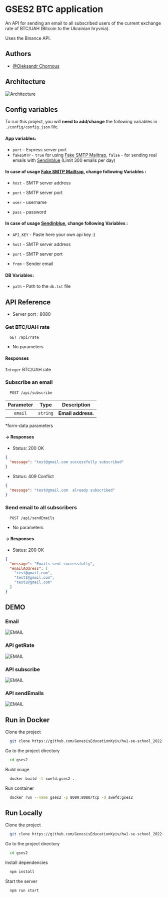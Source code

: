 # GSES2 BTC application

An API for sending an email to all subscribed users of the current exchange rate of BTC/UAH (Bitcoin to the Ukrainian
hryvnia).

Uses the Binance API.

## Authors

- [@Oleksandr Chornous](https://github.com/swefd)

## Architecture

![Architecture](https://raw.githubusercontent.com/GenesisEducationKyiv/hw1-se-school_2022-code-review-swefd/master/demo/architecture.png)


## Config variables

To run this project, you will **need to add/change** the following variables in `./config/config.json` file.

#### App variables:

* `port` - Express server port
* `fakeSMTP` - `true` for using [Fake SMTP Mailtrap](https://mailtrap.io/), `false` - for sending real emails
  with [Sendinblue](https://sendinblue.com) (Limit 300 emails per day)

#### In case of usage [Fake SMTP Mailtrap](https://mailtrap.io/), change following Variables :

* `host` - SMTP server address

* `port` - SMTP server port

* `user` - username

* `pass` - password

#### In case of usage [Sendinblue](https://sendinblue.com), change following Variables :

* `API_KEY` - Paste here your own api key :)

* `host` - SMTP server address

* `port` - SMTP server port

* `from` - Sender email

#### DB Variables:

* `path` - Path to the `db.txt` file

## API Reference

* Server port : 8080

### Get BTC/UAH rate

```
  GET /api/rate
```

* No parameters

#### Responses

`Integer` BTC/UAH rate

### Subscribe an email

```
  POST /api/subscribe
```

| Parameter |   Type   |    Description     |
|:---------:|:--------:|:------------------:|
|  `email`  | `string` | **Email address**. |

*form-data parameters

#### -> Responses

* Status: 200 OK

```json
{
  "message": "test@gmail.com successfully subscribed"
}
```

* Status: 409 Conflict

```json
{
  "message": "test@gmail.com  already subscribed"
}
```

### Send email to all subscribers

```
  POST /api/sendEmails
```

* No parameters

#### -> Responses

* Status: 200 OK

```json
{
  "message": "Emails sent successfully",
  "emailAddress": [
    "test@gmail.com",
    "test1@gmail.com",
    "test2@gmail.com"
  ]
}
```

## DEMO

### Email

![EMAIL](https://raw.githubusercontent.com/GenesisEducationKyiv/hw1-se-school_2022-code-review-swefd/master/demo/email.png)

### API getRate

![EMAIL](https://raw.githubusercontent.com/GenesisEducationKyiv/hw1-se-school_2022-code-review-swefd/master/demo/getRate.png)

### API subscribe

![EMAIL](https://raw.githubusercontent.com/GenesisEducationKyiv/hw1-se-school_2022-code-review-swefd/master/demo/subscribe.png)

### API sendEmails

![EMAIL](https://raw.githubusercontent.com/GenesisEducationKyiv/hw1-se-school_2022-code-review-swefd/master/demo/sendEmails.png)

## Run in Docker

Clone the project

```bash
  git clone https://github.com/GenesisEducationKyiv/hw1-se-school_2022-code-review-swefd
```

Go to the project directory

```bash
  cd gses2
```

Build image

```bash
  docker build -t swefd:gses2 . 
```

Run container

```bash
  docker run --name gses2 -p 8080:8080/tcp -d swefd:gses2
```

## Run Locally

Clone the project

```bash
  git clone https://github.com/GenesisEducationKyiv/hw1-se-school_2022-code-review-swefd
```

Go to the project directory

```bash
  cd gses2
```

Install dependencies

```bash
  npm install
```

Start the server

```bash
  npm run start
```



